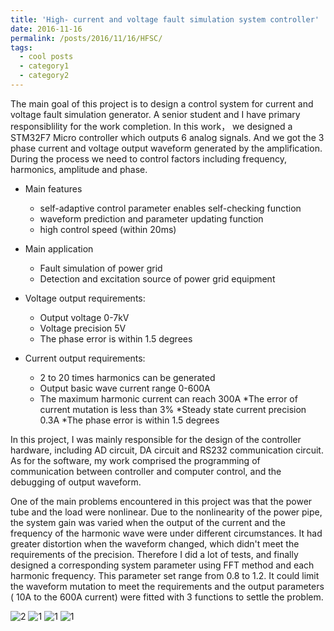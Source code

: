 ```yaml
---
title: 'High- current and voltage fault simulation system controller'
date: 2016-11-16
permalink: /posts/2016/11/16/HFSC/
tags:
  - cool posts
  - category1
  - category2
---
```


The main goal of this project is to design a control system for current and voltage fault simulation generator. A senior student and I have primary responsiblility for the work completion. In this work， we designed a STM32F7 Micro controller which outputs 6 analog signals. And we got the 3 phase current and voltage output waveform generated by the amplification. During the process we need to control factors including frequency, harmonics, amplitude and phase.

* Main features
  * self-adaptive control parameter enables self-checking function
  * waveform prediction and parameter updating function
  * high control speed (within 20ms)

* Main application
  * Fault simulation of power grid
  * Detection and excitation source of power grid equipment
* Voltage output requirements:
  * Output voltage 0-7kV
  * Voltage precision 5V  
  * The phase error is within 1.5 degrees
* Current output requirements:
  * 2 to 20 times harmonics can be generated
  * Output basic wave current range 0-600A
  * The maximum harmonic current can reach 300A
  *The error of current mutation is less than 3%
  *Steady state current precision 0.3A
  *The phase error is within 1.5 degrees

In this project, I was mainly responsible for the design of the controller hardware, including AD circuit, DA circuit and RS232 communication circuit. As for the software, my work comprised the programming of communication between controller and computer control, and the debugging of output waveform.

One of the main problems encountered in this project was that the power tube and the load were nonlinear. Due to the nonlinearity of the power pipe, the system gain was varied when the output of the current and the frequency of the harmonic wave were under different circumstances. It had greater distortion when the waveform changed, which didn't meet the requirements of the precision.
Therefore I did a lot of tests, and finally designed a corresponding system parameter using FFT method and each harmonic frequency. This parameter set range from 0.8 to 1.2. It could limit the waveform mutation to meet the requirements and the output parameters ( 10A to the 600A current) were fitted with 3 functions to settle the problem.

 ![2](https://SongyangZhang25.github.io/images/HFSC2.png) ![1](https://SongyangZhang25.github.io/images/HFSC5.jpg) 
 ![1](https://SongyangZhang25.github.io/images/HFSC3.jpg) ![1](https://SongyangZhang25.github.io/images/HFSC4.jpg)
